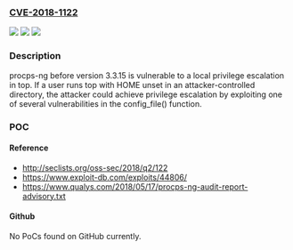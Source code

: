 ### [CVE-2018-1122](https://cve.mitre.org/cgi-bin/cvename.cgi?name=CVE-2018-1122)
![](https://img.shields.io/static/v1?label=Product&message=procps-ng%2C%20procps&color=blue)
![](https://img.shields.io/static/v1?label=Version&message=procps-ng%203.3.15%20&color=brightgreen)
![](https://img.shields.io/static/v1?label=Vulnerability&message=CWE-829&color=brightgreen)

### Description

procps-ng before version 3.3.15 is vulnerable to a local privilege escalation in top. If a user runs top with HOME unset in an attacker-controlled directory, the attacker could achieve privilege escalation by exploiting one of several vulnerabilities in the config_file() function.

### POC

#### Reference
- http://seclists.org/oss-sec/2018/q2/122
- https://www.exploit-db.com/exploits/44806/
- https://www.qualys.com/2018/05/17/procps-ng-audit-report-advisory.txt

#### Github
No PoCs found on GitHub currently.

